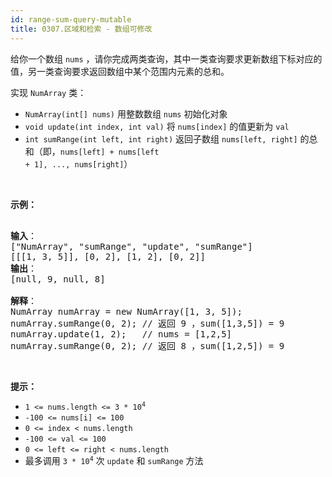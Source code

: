 ```yaml
---
id: range-sum-query-mutable
title: 0307.区域和检索 - 数组可修改
---
```

给你一个数组 <code>nums</code> ，请你完成两类查询，其中一类查询要求更新数组下标对应的值，另一类查询要求返回数组中某个范围内元素的总和。

实现 <code>NumArray</code> 类：




- <code>NumArray(int[] nums)</code> 用整数数组 <code>nums</code> 初始化对象
- <code>void update(int index, int val)</code> 将 <code>nums[index]</code> 的值更新为 <code>val</code>
- <code>int sumRange(int left, int right)</code> 返回子数组 <code>nums[left, right]</code> 的总和（即，<code>nums[left] + nums[left + 1], ..., nums[right]</code>）

 

**示例：**


<pre><br/><strong>输入</strong>：<br/>[&#34;NumArray&#34;, &#34;sumRange&#34;, &#34;update&#34;, &#34;sumRange&#34;]<br/>[[[1, 3, 5]], [0, 2], [1, 2], [0, 2]]<br/><strong>输出</strong>：<br/>[null, 9, null, 8]<br/><br/><strong>解释</strong>：<br/>NumArray numArray = new NumArray([1, 3, 5]);<br/>numArray.sumRange(0, 2); // 返回 9 ，sum([1,3,5]) = 9<br/>numArray.update(1, 2);   // nums = [1,2,5]<br/>numArray.sumRange(0, 2); // 返回 8 ，sum([1,2,5]) = 9<br/></pre>

 

**提示：**


- <code>1 &lt;= nums.length &lt;= 3 * 10<sup>4</sup></code>
- <code>-100 &lt;= nums[i] &lt;= 100</code>
- <code>0 &lt;= index &lt; nums.length</code>
- <code>-100 &lt;= val &lt;= 100</code>
- <code>0 &lt;= left &lt;= right &lt; nums.length</code>
- 最多调用 <code>3 * 10<sup>4</sup></code> 次 <code>update</code> 和 <code>sumRange</code> 方法


